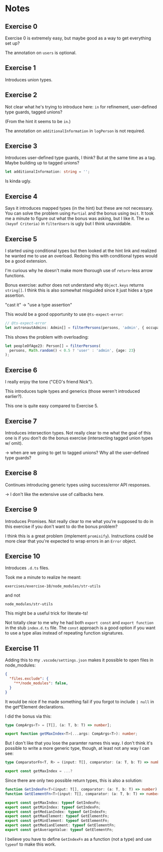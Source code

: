 # Notes

## Exercise 0

Exercise 0 is extremely easy, but maybe good as a way to get everything set up?

The annotation on `users` is optional.

## Exercise 1

Introduces union types.

## Exercise 2

Not clear what he's trying to introduce here:
`in` for refinement, user-defined type guards, tagged unions?

(From the hint it seems to be `in`.)

The annotation on `additionalInformation` in `logPerson` is not required.

## Exercise 3

Introduces user-defined type guards, I think? But at the same time as a tag.
Maybe building up to tagged unions?

```ts
let additionalInformation: string = '';
```

Is kinda ugly.

## Exercise 4

Says it introduces mapped types (in the hint) but these are not necessary.
You can solve the problem using `Partial` and the bonus using `Omit`.
It took me a minute to figure out what the bonus was asking, but I like it.
The `as (keyof Criteria)` in `filterUsers` is ugly but I think unavoidable.

## Exercise 5

I started using conditional types but then looked at the hint link and realized
he wanted me to use an overload. Redoing this with conditional types would be a
good extension.

I'm curious why he doesn't make more thorough use of `return`-less arrow functions.

Bonus exercise: author does not understand why `Object.keys` returns `string[]`.
I think this is also somewhat misguided since it just hides a type assertion.

"cast it" → "use a type assertion"

This would be a good opportunity to use `@ts-expect-error`:

```ts
// @ts-expect-error
let astronautAdmins: Admin[] = filterPersons(persons, 'admin', { occupation: 'Astronaut' });
```

This shows the problem with overloading:

```ts
let peopleOfAge23: Person[] = filterPersons(
  persons, Math.random() < 0.5 ? 'user' : 'admin', {age: 23}
);
```

## Exercise 6

I really enjoy the tone ("CEO's friend Nick").

This introduces tuple types and generics (those weren't introduced earlier?).

This one is quite easy compared to Exercise 5.

## Exercise 7

Introduces intersection types. Not really clear to me what the goal of this one is
if you don't do the bonus exercise (intersecting tagged union types w/ omit).

→ when are we going to get to tagged unions? Why all the user-defined type guards?

## Exercise 8

Continues introducing generic types using success/error API responses.

→ I don't like the extensive use of callbacks here.

## Exercise 9

Introduces Promises. Not really clear to me what you're supposed to do in this exercise
if you don't want to do the bonus problem?

I think this is a great problem (implement `promisify`).
Instructions could be more clear that you're expected to wrap errors in an `Error` object.

## Exercise 10

Introduces `.d.ts` files.

Took me a minute to realize he meant:

    exercises/exercise-10/node_modules/str-utils

and not

    node_modules/str-utils

This might be a useful trick for literate-ts!

Not totally clear to me why he had both `export const` and `export function` in the
stub `index.d.ts` file. The `const` approach is a good option if you want to use a type
alias instead of repeating function signatures.

## Exercise 11

Adding this to my `.vscode/settings.json` makes it possible to open files in node_modules:

```json
{
  "files.exclude": {
    "**/node_modules": false,
  }
}
```

It would be nice if he made something fail if you forgot to include `| null` in the get*Element
declarations.

I did the bonus via this:

```ts
type CompArgs<T> = [T[], (a: T, b: T) => number];

export function getMaxIndex<T>(...args: CompArgs<T>): number;
```

But I don't like that you lose the paramter names this way. I don't think it's possible
to write a more generic type, though, at least not any way I can see:

```ts
type ComparatorFn<T, R> = (input: T[], comparator: (a: T, b: T) => number) => R;

export const getMaxIndex = ...?
```

Since there are only two possible return types, this is also a solution:

```ts
function GetIndexFn<T>(input: T[], comparator: (a: T, b: T) => number): number;
function GetElementFn<T>(input: T[], comparator: (a: T, b: T) => number): T | null;

export const getMaxIndex: typeof GetIndexFn;
export const getMinIndex: typeof GetIndexFn;
export const getMedianIndex: typeof GetIndexFn;
export const getMaxElement: typeof GetElementFn;
export const getMinElement: typeof GetElementFn;
export const getMedianElement: typeof GetElementFn;
export const getAverageValue: typeof GetElementFn;
```

I believe you have to define `GetIndexFn` as a function (not a type) and use `typeof` to make this work.
